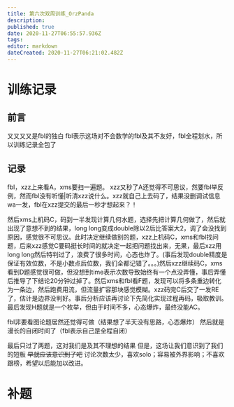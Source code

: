 ```yaml
---
title: 第六次双周训练_OrzPanda
description: 
published: true
date: 2020-11-27T06:55:57.936Z
tags: 
editor: markdown
dateCreated: 2020-11-27T06:21:02.482Z
---
```


# 训练记录

## 前言
又又又又是fbl的独白
fbl表示这场对不会数学的fbl及其不友好，fbl全程划水，所以训练记录全包了
## 记录
fbl，xzz上来看A，xms要扫一遍题。
xzz又秒了A还觉得不可思议，然要fbl举反例，然而fbl没有听懂|听清xzz说什么。xzz就自己上去码了，结果没删调试信息wa一发，fbl在xzz提交的最后一秒才想起来？！

然后xms上机码C，码到一半发现计算几何水题，选择先把计算几何做了，然后就出现了意想不到的结果，long long变成double除以2后比答案大2，调了会没找到原因，感觉很不可思议。此时决定继续做别的题，xzz上机码C，xms和fbl找问题，后来xzz感觉C要码挺长时间的就决定一起把问题找出来，无果，最后xzz用long long然后特判过了，浪费了很多时间，心态也炸了。(事后发现double精度是保证有效位数，不是小数点后位数，我们全都记错了。。。)然后xzz继续码C，xms看到D题感觉很可做，但没想到time表示次数导致始终有一个点没弄懂，事后弄懂后推导了下结论20分钟过掉了。然后xms和fbl看F题，发现可以将多条重边转化为一条边，然后跑费用流，但流量扩容那块感觉模糊。xzz码完C后交了一发RE了，估计是边界没判好。事后分析应该再讨论下先简化实现过程再码，吸取教训。最后发现H题就是一个枚举，但由于时间不多，心态爆炸，最终没能AC。

fbl非要看图论题居然还觉得可做（结果想了半天没有思路，心态爆炸）
然后就是漫长的自闭时间了（fbl表示自己是全程自闭）

最后只过了两题，这对我们是及其不理想的结果
但是，这场让我们意识到了我们的短板 ~~早就应该意识到了吧~~ 讨论次数太少，喜欢solo；容易被外界影响；不喜欢跟榜，希望以后能加以改进。
# 补题
